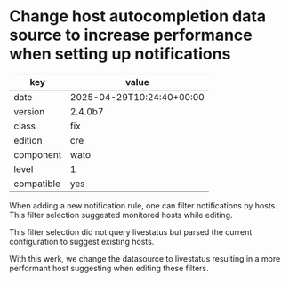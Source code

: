 [//]: # (werk v2)
# Change host autocompletion data source to increase performance when setting up notifications

key        | value
---------- | ---
date       | 2025-04-29T10:24:40+00:00
version    | 2.4.0b7
class      | fix
edition    | cre
component  | wato
level      | 1
compatible | yes

When adding a new notification rule, one can filter notifications by
hosts. This filter selection suggested monitored hosts while editing.

This filter selection did not query livestatus but parsed the current
configuration to suggest existing hosts.

With this werk, we change the datasource to livestatus resulting in a
more performant host suggesting when editing these filters.
